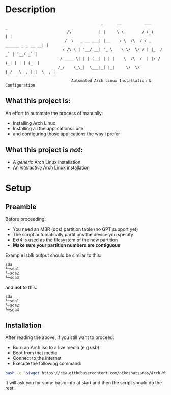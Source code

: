 # Description
```
                                          _      __          ___                  _
                           /\            | |     \ \        / (_)                | |
                          /  \   _ __ ___| |__    \ \  /\  / / _ ______ _ _ __ __| |
                         / /\ \ | '__/ __| '_ \    \ \/  \/ / | |_  / _` | '__/ _` |
                        / ____ \| | | (__| | | |    \  /\  /  | |/ / (_| | | | (_| |
                       /_/    \_\_|  \___|_| |_|     \/  \/   |_/___\__,_|_|  \__,_|
                                            
                             Automated Arch Linux Installation & Configuration
```

## What this project is:
An effort to automate the process of manually:
- Installing Arch Linux
- Installing all the applications i use
- and configuring those applications the way i prefer

## What this project is *not*:
- A *generic* Arch Linux installation
- An *interactive* Arch Linux installation

# Setup
## Preamble
Before proceeding:
- You need an MBR (dos) partition table (no GPT support yet)
- The script automatically partitions the device you specify
- Ext4 is used as the filesystem of the new partition
- **Make sure your partition numbers are contiguous**

Example lsblk output should be similar to this:
```
sda
└─sda1
└─sda2
└─sda3
```
and **not** to this:
```
sda
└─sda1
└─sda2
└─sda4
```

## Installation
After reading the above, if you still want to proceed:
- Burn an Arch iso to a live media (e.g usb)
- Boot from that media
- Connect to the internet
- Execute the following command:

```bash
bash -c "$(wget https://raw.githubusercontent.com/nikosbatsaras/Arch-Wizard/master/bootstrap.sh -O -)"
```

It will ask you for some basic info at start and then the script should do the
rest.
